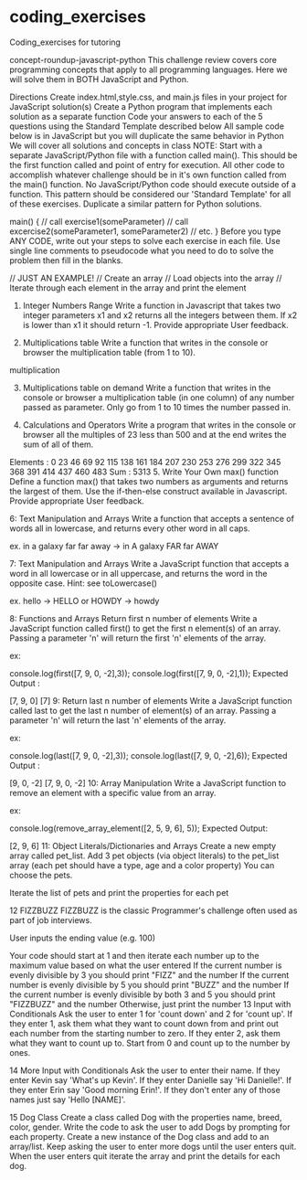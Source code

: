 # coding_exercises
Coding_exercises for tutoring

concept-roundup-javascript-python
This challenge review covers core programming concepts that apply to all programming languages. Here we will solve them in BOTH JavaScript and Python.

Directions
Create index.html,style.css, and main.js files in your project for JavaScript solution(s)
Create a Python program that implements each solution as a separate function
Code your answers to each of the 5 questions using the Standard Template described below
All sample code below is in JavaScript but you will duplicate the same behavior in Python
We will cover all solutions and concepts in class
NOTE: Start with a separate JavaScript/Python file with a function called main(). This should be the first function called and point of entry for execution. All other code to accomplish whatever challenge should be in it's own function called from the main() function. No JavaScript/Python code should execute outside of a function. This pattern should be considered our 'Standard Template' for all of these exercises. Duplicate a similar pattern for Python solutions.

main() {
    // call exercise1(someParameter)
    // call excercise2(someParameter1, someParameter2)
    // etc.
}
Before you type ANY CODE, write out your steps to solve each exercise in each file. Use single line comments to pseudocode what you need to do to solve the problem then fill in the blanks.

// JUST AN EXAMPLE!
// Create an array
// Load objects into the array
// Iterate through each element in the array and print the element
1. Integer Numbers Range
Write a function in Javascript that takes two integer parameters x1 and x2 returns all the integers between them. If x2 is lower than x1 it should return -1. Provide appropriate User feedback.

2. Multiplications table
Write a function that writes in the console or browser the multiplication table (from 1 to 10).

multiplication

3. Multiplications table on demand
Write a function that writes in the console or browser a multiplication table (in one column) of any number passed as parameter. Only go from 1 to 10 times the number passed in.

4. Calculations and Operators
Write a program that writes in the console or browser all the multiples of 23 less than 500 and at the end writes the sum of all of them.

Elements : 0 23 46 69 92 115 138 161 184 207 230 253 276 299 322 345 368
391 414 437 460 483
Sum : 5313
5. Write Your Own max() function
Define a function max() that takes two numbers as arguments and returns the largest of them. Use the if-then-else construct available in Javascript. Provide appropriate User feedback.

6: Text Manipulation and Arrays
Write a function that accepts a sentence of words all in lowercase, and returns every other word in all caps.

ex. in a galaxy far far away -> in A galaxy FAR far AWAY

7: Text Manipulation and Arrays
Write a JavaScript function that accepts a word in all lowercase or in all uppercase, and returns the word in the opposite case. Hint: see toLowercase()

ex. hello -> HELLO or HOWDY -> howdy

8: Functions and Arrays
Return first n number of elements
Write a JavaScript function called first() to get the first n element(s) of an array. Passing a parameter 'n' will return the first 'n' elements of the array.

ex:

console.log(first([7, 9, 0, -2],3));
console.log(first([7, 9, 0, -2],1));
Expected Output :

[7, 9, 0] 
[7] 
9: Return last n number of elements
Write a JavaScript function called last to get the last n number of element(s) of an array. Passing a parameter 'n' will return the last 'n' elements of the array.

ex:

console.log(last([7, 9, 0, -2],3)); 
console.log(last([7, 9, 0, -2],6));
Expected Output :

[9, 0, -2] 
[7, 9, 0, -2]
10: Array Manipulation
Write a JavaScript function to remove an element with a specific value from an array.

ex:

console.log(remove_array_element([2, 5, 9, 6], 5));
Expected Output:

[2, 9, 6]
11: Object Literals/Dictionaries and Arrays
Create a new empty array called pet_list. Add 3 pet objects (via object literals) to the pet_list array (each pet should have a type, age and a color property) You can choose the pets.

Iterate the list of pets and print the properties for each pet

12 FIZZBUZZ
FIZZBUZZ is the classic Programmer's challenge often used as part of job interviews.

User inputs the ending value (e.g. 100)

Your code should start at 1 and then iterate each number up to the maximum value based on what the user entered
If the current number is evenly divisible by 3 you should print "FIZZ" and the number
If the current number is evenly divisible by 5 you should print "BUZZ" and the number
If the current number is evenly divisible by both 3 and 5 you should print "FIZZBUZZ" and the number
Otherwise, just print the number
13 Input with Conditionals
Ask the user to enter 1 for 'count down' and 2 for 'count up'. If they enter 1, ask them what they want to count down from and print out each number from the starting number to zero. If they enter 2, ask them what they want to count up to. Start from 0 and count up to the number by ones.

14 More Input with Conditionals
Ask the user to enter their name. If they enter Kevin say 'What's up Kevin'. If they enter Danielle say 'Hi Danielle!'. If they enter Erin say 'Good morning Erin!'. If they don't enter any of those names just say 'Hello [NAME]'.

15 Dog Class
Create a class called Dog with the properties name, breed, color, gender. Write the code to ask the user to add Dogs by prompting for each property. Create a new instance of the Dog class and add to an array/list. Keep asking the user to enter more dogs until the user enters quit. When the user enters quit iterate the array and print the details for each dog.
